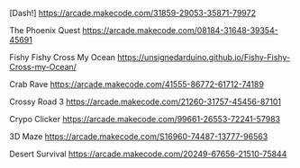 [Dash!] <https://arcade.makecode.com/31859-29053-35871-79972>

The Phoenix Quest
https://arcade.makecode.com/08184-31648-39354-45691

Fishy Fishy Cross My Ocean
https://unsignedarduino.github.io/Fishy-Fishy-Cross-my-Ocean/

Crab Rave
https://arcade.makecode.com/41555-86772-61712-74189

Crossy Road 3
https://arcade.makecode.com/21260-31757-45456-87101

Crypo Clicker
https://arcade.makecode.com/99661-26553-72241-57983

3D Maze
https://arcade.makecode.com/S16960-74487-13777-96563

Desert Survival
https://arcade.makecode.com/20249-67656-21510-75844

